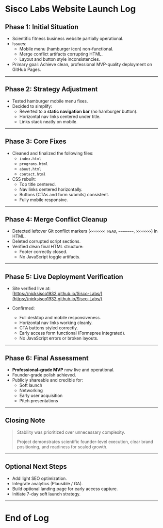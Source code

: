 # Sisco Labs Website Launch Log

## Phase 1: Initial Situation
- Scientific fitness business website partially operational.
- Issues:
  - Mobile menu (hamburger icon) non-functional.
  - Merge conflict artifacts corrupting HTML.
  - Layout and button style inconsistencies.
- Primary goal: Achieve clean, professional MVP-quality deployment on GitHub Pages.

---

## Phase 2: Strategy Adjustment
- Tested hamburger mobile menu fixes.
- Decided to simplify:
  - Reverted to a **static navigation bar** (no hamburger button).
  - Horizontal nav links centered under title.
  - Links stack neatly on mobile.

---

## Phase 3: Core Fixes
- Cleaned and finalized the following files:
  - `index.html`
  - `programs.html`
  - `about.html`
  - `contact.html`
- CSS rebuilt:
  - Top title centered.
  - Nav links centered horizontally.
  - Buttons (CTAs and form submits) consistent.
  - Fully mobile responsive.

---

## Phase 4: Merge Conflict Cleanup
- Detected leftover Git conflict markers (`<<<<<<< HEAD`, `=======`, `>>>>>>>`) in HTML.
- Deleted corrupted script sections.
- Verified clean final HTML structure:
  - Footer correctly closed.
  - No JavaScript toggle artifacts.

---

## Phase 5: Live Deployment Verification
- Site verified live at:  
  [https://nicksisco1932.github.io/Sisco-Labs/](https://nicksisco1932.github.io/Sisco-Labs/)

- Confirmed:
  - Full desktop and mobile responsiveness.
  - Horizontal nav links working cleanly.
  - CTA buttons styled correctly.
  - Early access form functional (Formspree integrated).
  - No JavaScript errors or broken layouts.

---

## Phase 6: Final Assessment
- **Professional-grade MVP** now live and operational.
- Founder-grade polish achieved.
- Publicly shareable and credible for:
  - Soft launch
  - Networking
  - Early user acquisition
  - Pitch presentations

---

## Closing Note
> Stability was prioritized over unnecessary complexity.  
>  
> Project demonstrates scientific founder-level execution, clear brand positioning, and readiness for scaled growth.

---

## Optional Next Steps
- Add light SEO optimization.
- Integrate analytics (Plausible / GA).
- Build optional landing page for early access capture.
- Initiate 7-day soft launch strategy.

---
# End of Log
